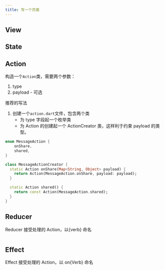 ```yaml
---
title: 写一个页面
---
```


## View

## State

## Action

构造一个`Action`类，需要两个参数：
1. type
2. payload - 可选


推荐的写法
1. 创建一个`action.dart`文件，包含两个类
    - 为 type 字段起一个枚举类
    - 为 Action 的创建起一个 ActionCreator 类，这样利于约束 payload 的类型。
```dart
enum MessageAction {
    onShare,
    shared,
}

class MessageActionCreator {
  static Action onShare(Map<String, Object> payload) {
    return Action(MessageAction.onShare, payload: payload);
  }

  static Action shared() {
    return const Action(MessageAction.shared);
  }
}
```

## Reducer

Reducer 接受处理的 Action，以{verb} 命名
```dart
```

## Effect

Effect 接受处理的 Action，以 on{Verb} 命名
```dart
```